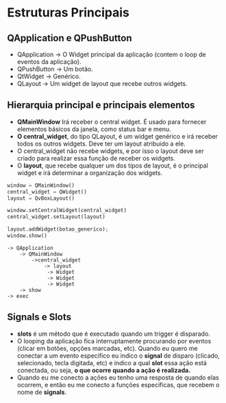 # Estruturas Principais

## QApplication e QPushButton

- QApplication -> O Widget principal da aplicação (contem o loop de eventos da aplicação).
- QPushButton -> Um botão.
- QtWidget -> Genérico.
- QLayout -> Um widget de layout que recebe outros widgets.

## Hierarquia principal e principais elementos

- **QMainWindow** Irá receber o central widget. É usado para fornecer elementos básicos da janela, como status bar e menu.
- **O central_widget**, do tipo QLayout, é um widget genérico e irá receber todos os outros widgets. Deve ter um layout atribuido a ele.
- O central_widget não recebe widgets, e por isso o layout deve ser criado para realizar essa função de receber os widgets.
- O **layout**, que recebe qualquer um dos tipos de layout, é o principal widget e irá determinar a organização dos widgets.

```python
window = QMainWindow()
central_widget = QWidget()
layout = QvBoxLayout()

window.setCentralWidget(central_widget)
central_widget.setLayout(layout)

layout.addWidget(botao_generico);
window.show()
```

```
-> QApplication
    -> QMainWindow
        ->central_widget
            -> layout
             -> Widget
             -> Widget
             -> Widget
    -> show
-> exec
```

## Signals e Slots

- **slots** é um método que é executado quando um trigger é disparado.
- O looping da aplicação fica interruptamente procurando por eventos (clicar em botões, opções marcadas, etc). Quando eu quero me conectar a um evento especifico eu indico o **signal** de disparo (clicado, selecionado, tecla digitada, etc) e indico a qual **slot** essa ação está conectada, ou seja, **o que ocorre quando a ação é realizada.**
- Quando eu me conecto a ações eu tenho uma resposta de quando elas ocorrem, e então eu me conecto a funções especificas, que recebem o nome de **signals**.
